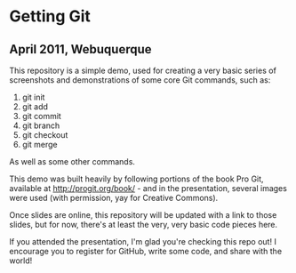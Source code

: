 # Getting Git
## April 2011, Webuquerque

This repository is a simple demo, used for creating a very basic series of screenshots and demonstrations of some core Git commands, such as:

1. git init
2. git add
3. git commit
4. git branch
5. git checkout
6. git merge

As well as some other commands.

This demo was built heavily by following portions of the book Pro Git, available at http://progit.org/book/ - and in the presentation, several images were used (with permission, yay for Creative Commons).

Once slides are online, this repository will be updated with a link to those slides, but for now, there's at least the very, very basic code pieces here.

If you attended the presentation, I'm glad you're checking this repo out! I encourage you to register for GitHub, write some code, and share with the world!
